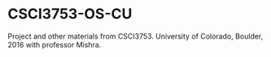 # CSCI3753-OS-CU
Project and other materials from CSCI3753. University of Colorado, Boulder, 2016 with professor Mishra.
